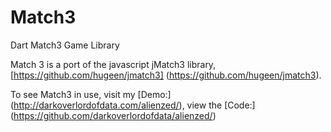 # Match3

Dart Match3 Game Library

Match 3 is a port of the javascript jMatch3 library, [https://github.com/hugeen/jmatch3] (https://github.com/hugeen/jmatch3). 

To see Match3 in use, visit my [Demo:] (http://darkoverlordofdata.com/alienzed/),
view the [Code:] (https://github.com/darkoverlordofdata/alienzed/)
    

